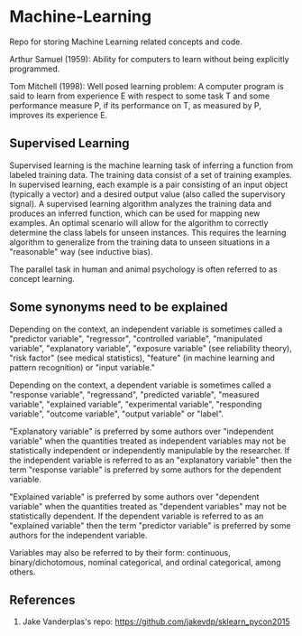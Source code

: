 # Machine-Learning
Repo for storing Machine Learning related concepts and code.

Arthur Samuel (1959): Ability for computers to learn without being explicitly programmed.

Tom Mitchell (1998): Well posed learning problem: A computer program is said to learn from experience E with respect to some task T and some performance measure P, if its performance on T, as measured by P, improves its experience E.

## Supervised Learning

Supervised learning is the machine learning task of inferring a function from labeled training data. The training data consist of a set of training examples. In supervised learning, each example is a pair consisting of an input object (typically a vector) and a desired output value (also called the supervisory signal). A supervised learning algorithm analyzes the training data and produces an inferred function, which can be used for mapping new examples. An optimal scenario will allow for the algorithm to correctly determine the class labels for unseen instances. This requires the learning algorithm to generalize from the training data to unseen situations in a "reasonable" way (see inductive bias).

The parallel task in human and animal psychology is often referred to as concept learning.

## Some synonyms need to be explained

Depending on the context, an independent variable is sometimes called a "predictor variable", "regressor", "controlled variable", "manipulated variable", "explanatory variable", "exposure variable" (see reliability theory), "risk factor" (see medical statistics), "feature" (in machine learning and pattern recognition) or "input variable."

Depending on the context, a dependent variable is sometimes called a "response variable", "regressand", "predicted variable", "measured variable", "explained variable", "experimental variable", "responding variable", "outcome variable", "output variable" or "label".

"Explanatory variable" is preferred by some authors over "independent variable" when the quantities treated as independent variables may not be statistically independent or independently manipulable by the researcher. If the independent variable is referred to as an "explanatory variable" then the term "response variable" is preferred by some authors for the dependent variable.

"Explained variable" is preferred by some authors over "dependent variable" when the quantities treated as "dependent variables" may not be statistically dependent. If the dependent variable is referred to as an "explained variable" then the term "predictor variable" is preferred by some authors for the independent variable.

Variables may also be referred to by their form: continuous, binary/dichotomous, nominal categorical, and ordinal categorical, among others.


## References
1. Jake Vanderplas's repo: https://github.com/jakevdp/sklearn_pycon2015
